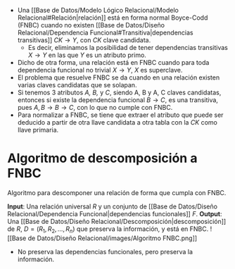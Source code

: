 - Una [[Base de Datos/Modelo Lógico Relacional/Modelo Relacional#Relación|relación]] está en forma normal Boyce-Codd (FNBC) cuando no existen [[Base de Datos/Diseño Relacional/Dependencia Funcional#Transitiva|dependencias transitivas]] $CK \to Y$, con *CK* clave candidata.
	- Es decir, eliminamos la posibilidad de tener dependencias transitivas $X \to Y$ en las que *Y* es un atributo primo.
- Dicho de otra forma, una relación está en FNBC cuando para toda dependencia funcional no trivial $X \to Y$, *X* es superclave.
- El problema que resuelve FNBC se da cuando en una relación existen varias claves candidatas que se solapan.
- Si tenemos 3 atributos *A, B,* y *C*, siendo A, B y A, C claves candidatas, entonces si existe la dependencia funcional $B \to C$, es una transitiva, pues $A, B \to B \to C$, con lo que no cumple con FNBC. 
- Para normalizar a FNBC, se tiene que extraer el atributo que puede ser deducido a partir de otra llave candidata a otra tabla con la *CK* como llave primaria.

# Algoritmo de descomposición a FNBC

Algoritmo para descomponer una relación de forma que cumpla con FNBC.

**Input**: Una relación universal *R* y un conjunto de [[Base de Datos/Diseño Relacional/Dependencia Funcional|dependencias funcionales]] *F*.
**Output**: Una [[Base de Datos/Diseño Relacional/Descomposición|descomposición]] de *R*, $D = (R_1, R_2, \dots, R_n)$ que preserva la información, y está en FNBC.
![[Base de Datos/Diseño Relacional/images/Algoritmo FNBC.png]]

- No preserva las dependencias funcionales, pero preserva la información.